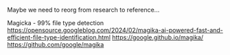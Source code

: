 Maybe we need to reorg from research to reference...

Magicka - 99% file type detection
https://opensource.googleblog.com/2024/02/magika-ai-powered-fast-and-efficient-file-type-identification.html
https://google.github.io/magika/
https://github.com/google/magika